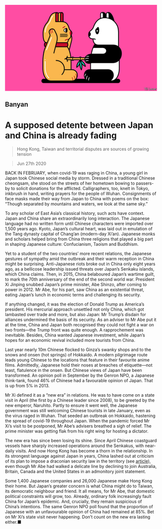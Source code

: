 ![](./images/20200627_ASD000_0.jpg)

## Banyan

# A supposed detente between Japan and China is already fading

> Hong Kong, Taiwan and territorial disputes are sources of growing tension

> Jun 27th 2020

BACK IN FEBRUARY, when covid-19 was raging in China, a young girl in Japan took Chinese social media by storm. Dressed in a traditional Chinese cheongsam, she stood on the streets of her hometown bowing to passers-by to solicit donations for the afflicted. Calligraphers, too, knelt in Tokyo, inkbrush in hand, writing prayers for the people of Wuhan. Consignments of face masks made their way from Japan to China with poems on the box: “Though separated by mountains and waters, we look at the same sky.”

To any scholar of East Asia’s classical history, such acts have context. Japan and China share an extraordinarily long interaction. The Japanese language had no written form until Chinese characters were imported over 1,500 years ago. Kyoto, Japan’s cultural heart, was laid out in emulation of the Tang dynasty capital of Chang’an (modern-day Xi’an). Japanese monks and scholars helped bring from China three religions that played a big part in shaping Japanese culture: Confucianism, Taoism and Buddhism.

Yet to a student of the two countries’ more recent relations, the Japanese gestures of sympathy amid the outbreak and their warm reception in China might be surprising. Anti-Japanese riots broke out in China only eight years ago, as a bellicose leadership issued threats over Japan’s Senkaku islands, which China claims. Then, in 2015, China belaboured Japan’s wartime guilt, to mark the 70th anniversary of the end of the second world war. President Xi Jinping snubbed Japan’s prime minister, Abe Shinzo, after coming to power in 2012. Mr Abe, for his part, saw China as an existential threat, eating Japan’s lunch in economic terms and challenging its security.

If anything changed, it was the election of Donald Trump as America’s president. His mercurial approach unsettled not only China, which got lambasted over trade and more, but also Japan: Mr Trump’s disdain for alliances undermined the basis of its security. As an adviser to Mr Abe put it at the time, China and Japan both recognised they could not fight a war on two fronts—the Trump front was quite enough. A rapprochement was inevitable. Besides, China wanted Japanese investment, while Japan’s hopes for an economic revival included more tourists from China.

Last year nearly 10m Chinese flocked to Ginza’s swanky shops and to the snows and onsen (hot springs) of Hokkaido. A modern pilgrimage route leads young Chinese to the locations that feature in their favourite anime films. Admittedly, Japanese hold their noses at breaches of etiquette—not least, flatulence in the onsen. But Chinese views of Japan have been transformed. An opinion poll in September by the Genron NPO, a Japanese think-tank, found 46% of Chinese had a favourable opinion of Japan. That is up from 5% in 2013.

Mr Xi defined it as a “new era” in relations. He was to have come on a state visit in April (the first by a Chinese leader since 2008), to be greeted by the new emperor, Naruhito. Partly to ensure it went well, the Japanese government was still welcoming Chinese tourists in late January, even as the virus raged in Wuhan. That seeded an outbreak on Hokkaido, hastening the spread of covid-19 throughout Japan. When the pandemic forced Mr Xi’s visit to be postponed, Mr Abe’s advisers breathed a sigh of relief. The prime minister was getting flak from his right wing for hosting a dictator.

The new era has since been losing its shine. Since April Chinese coastguard vessels have sharply increased operations around the Senkakus, with near-daily visits. And now Hong Kong has become a thorn in the relationship. In its strongest language against Japan in years, China lashed out at criticism of its plan to impose a draconian security law in the territory (see [article](https://www.economist.com//china/2020/06/27/china-is-secretive-about-its-new-national-security-law-for-hong-kong)), even though Mr Abe had walked a delicate line by declining to join Australia, Britain, Canada and the United States in an admonitory joint statement.

Some 1,400 Japanese companies and 26,000 Japanese make Hong Kong their home. But Japan’s greater concern is what China might do to Taiwan, its democratic neighbour and friend. It all means, for Mr Abe, that domestic political constraints will grow, too. Already, ordinary folk increasingly fault China for Japan’s epidemic. And, crucially, they remain suspicious of China’s intentions. The same Genron NPO poll found that the proportion of Japanese with an unfavourable opinion of China had remained at 85%. Bet on Mr Xi’s state visit never happening. Don’t count on the new era lasting either.■